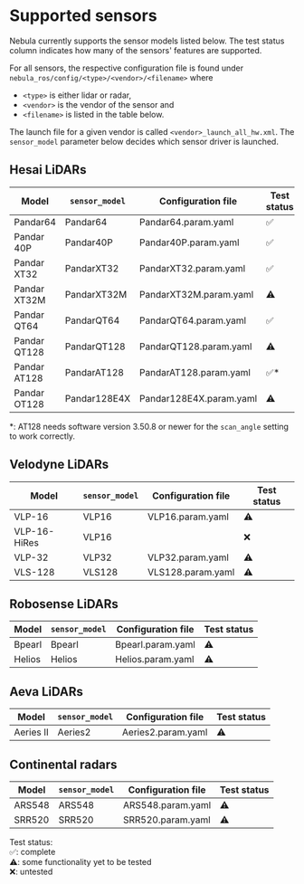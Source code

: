 # Supported sensors

Nebula currently supports the sensor models listed below. The test status column indicates how many of the sensors' features are supported.

For all sensors, the respective configuration file is found under `nebula_ros/config/<type>/<vendor>/<filename>` where

- `<type>` is either lidar or radar,
- `<vendor>` is the vendor of the sensor and
- `<filename>` is listed in the table below.

The launch file for a given vendor is called `<vendor>_launch_all_hw.xml`.
The `sensor_model` parameter below decides which sensor driver is launched.

## Hesai LiDARs

| Model        | `sensor_model` | Configuration file      | Test status |
| ------------ | -------------- | ----------------------- | ----------- |
| Pandar64     | Pandar64       | Pandar64.param.yaml     | ✅          |
| Pandar 40P   | Pandar40P      | Pandar40P.param.yaml    | ✅          |
| Pandar XT32  | PandarXT32     | PandarXT32.param.yaml   | ✅          |
| Pandar XT32M | PandarXT32M    | PandarXT32M.param.yaml  | ⚠️          |
| Pandar QT64  | PandarQT64     | PandarQT64.param.yaml   | ✅          |
| Pandar QT128 | PandarQT128    | PandarQT128.param.yaml  | ⚠️          |
| Pandar AT128 | PandarAT128    | PandarAT128.param.yaml  | ✅\*        |
| Pandar OT128 | Pandar128E4X   | Pandar128E4X.param.yaml | ⚠️          |

\*: AT128 needs software version 3.50.8 or newer for the `scan_angle` setting to work correctly.

## Velodyne LiDARs

| Model        | `sensor_model` | Configuration file | Test status |
| ------------ | -------------- | ------------------ | ----------- |
| VLP-16       | VLP16          | VLP16.param.yaml   | ⚠️          |
| VLP-16-HiRes | VLP16          |                    | ❌          |
| VLP-32       | VLP32          | VLP32.param.yaml   | ⚠️          |
| VLS-128      | VLS128         | VLS128.param.yaml  | ⚠️          |

## Robosense LiDARs

| Model  | `sensor_model` | Configuration file | Test status |
| ------ | -------------- | ------------------ | ----------- |
| Bpearl | Bpearl         | Bpearl.param.yaml  | ⚠️          |
| Helios | Helios         | Helios.param.yaml  | ⚠️          |

## Aeva LiDARs

| Model     | `sensor_model` | Configuration file | Test status |
| --------- | -------------- | ------------------ | ----------- |
| Aeries II | Aeries2        | Aeries2.param.yaml | ⚠️          |

## Continental radars

| Model  | `sensor_model` | Configuration file | Test status |
| ------ | -------------- | ------------------ | ----------- |
| ARS548 | ARS548         | ARS548.param.yaml  | ⚠️          |
| SRR520 | SRR520         | SRR520.param.yaml  | ⚠️          |

Test status:  
✅: complete  
⚠️: some functionality yet to be tested  
❌: untested
